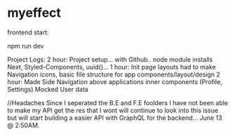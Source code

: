 # myeffect

frontend start:

npm run dev

Project Logs:
  2 hour: Project setup... with Github.. node module installs Next, Styled-Components, uuid()...
  1 hour: Init page layouts had to make Navigation icons, basic file structure for app components/layout/design
  2 hour: Made Side Navigation above applications inner components (Profile, Settings) Mocked User data
  
  
  //Headaches
  Since I seperated the B.E and F.E foolders I have not been able to make my API get the res that I wont will continue to look into this issue but will start building a easier API with GraphQL for the backend... 
  June 13 @ 2:50AM.  
